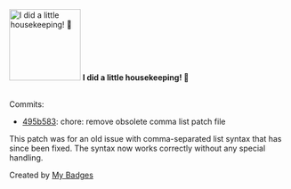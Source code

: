 <img src="https://my-badges.github.io/my-badges/chore-commit.png" alt="I did a little housekeeping! 🧹" title="I did a little housekeeping! 🧹" width="128">
<strong>I did a little housekeeping! 🧹</strong>
<br><br>

Commits:

- <a href="https://github.com/mmichie/m28/commit/495b5839fad1712a82eafa6d6bd9748cf5e256b1">495b583</a>: chore: remove obsolete comma list patch file

This patch was for an old issue with comma-separated list syntax that
has since been fixed. The syntax now works correctly without any special
handling.


Created by <a href="https://github.com/my-badges/my-badges">My Badges</a>